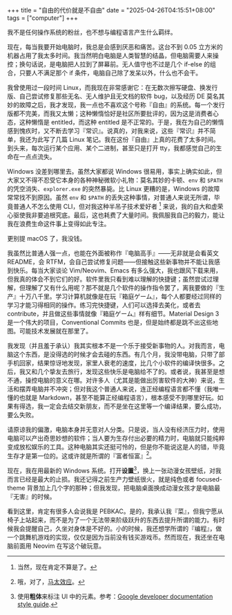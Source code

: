 +++
title = "自由的代价就是不自由"
date = "2025-04-26T04:15:51+08:00"
tags = ["computer"]
+++

我不是任何操作系统的粉丝，也不想与编程语言产生什么羁绊。

现在，每当我要开始电脑时，我总是会感到厌恶和痛苦。这台不到 0.05 立方米的机器占用了我太多时间。我当然明白电脑是人类智慧的结晶，但电脑需要人来操控；换句话说，是电脑把人拉到了屏幕前。无人值守也不过是几个 if-else 的组合，只要人不满足那个 if 条件，电脑自己除了发呆以外，什么也不会干。

我曾使用过一段时间 Linux，而我现在非常感谢它：在无数次擦写硬盘、换发行版、自己尝试修复那些无名、无人维护且无文档的软件 bug，以及经历 DE 莫名其妙的故障之后，我才发现，我一点也不喜欢这个号称『自由』的系统。每一个发行版都不完美，而我又太懒；这种懒惰恰好是社区所要批评的，因为这是消费者心态，这种懒惰是 entitled，而这种 entitled 是不正常的。于是，我在为自己的懒惰感到愧疚时，又不断去学习『常识』。说真的，对我来说，这些『常识』并不简单，我还为此写了几篇 Linux 笔记。我在这份『自由』上真的花费了太多时间。到头来，每次运行某个应用、某个二进制，甚至只是打开 tty，我都感觉自己的生命在一点点流失。

Windows 没差到哪里去。虽然大家都说 Windows 很易用，事实上确实如此，但大家又不得不忍受它本身的各种神秘微软小礼物：莫名其妙的卡顿、`env` 和 `$PATH` 的凭空消失、`explorer.exe` 的突然暴毙。比 Linux 更糟的是，Windows 的故障常常找不到原因。虽然 `env` 和 `$PATH` 的丢失这种事情，对普通人来说无所谓，毕竟普通人不怎么使用 CLI，但对我这种半吊子技术爱好者 [^1] 来说，我的自大和虚荣心驱使我非要追根究底。最后，这也耗费了大量时间。我佩服我自己的毅力，能让我在浪费生命这件事上变得如此专注。

更别提 macOS 了，我没钱。

我虽然比普通人强一点，也能在外面被称作『电脑高手』——无非就是会看英文 README，会 RTFM，会自己尝试修复问题——但接触这些新事物并不能让我感到快乐。每当大家谈论 Vim/Neovim、Emacs 有多么强大，我也跟风下载来用，但我真的体会不到它们的好。软件里我只看到难以理解的快捷键；虽然尝试过理解，但理解了又有什么用呢？那不就是几个软件的操作指令罢了，离我要做的『生产』十万八千里。学习计算机就像是在玩『箱庭ゲーム』，每个人都要经过同样的学习才能习得相同的操作。练习完快捷键，人们可以选择去美化，或者去 contribute，并且做这些事情就像『箱庭ゲーム』样有细节。Material Design 3 是一个伟大的项目，Conventional Commits 也是，但是始终都是跳不出这些地图。可能技术发展就在那里了。

我发现（并且羞于承认）我其实根本不是一个乐于接受新事物的人。对我而言，电脑这个东西，是没得选的时候才会去碰的东西。有几个月，我没带电脑，只带了部手机回家，结果惊讶地发现，家里人衰老的速度，比几个小软件的编译快很多。之后，我又和几个挚友去旅行，发现这些快乐是电脑给不了的。或者说，我甚至是想不通，操控电脑的意义在哪。对许多人（尤其是能做出厉害软件的大神）来说，生活和摆弄电脑并不冲突；但对我这个普通人来说，连正经编程语言都不懂（我唯一懂的也就是 Markdown，甚至不能算正经编程语言），根本感受不到哪里好玩。如果有得选，我一定会去结交新朋友，而不是坐在这里等一个编译结果，要么成功，要么失败。

请原谅我的偏激，电脑本身并无意对人分类。只是说，当人没有经济压力时，使用电脑可以产出奇思妙想的软件；当人要为生存付出必要的精力时，电脑就只能纯粹变成放松娱乐的工具。这种电脑其实还挺可怜的，但是你不能说这是人的错，毕竟生存才是第一位的。这或许就是所谓的『富者恒富』[^2]。

现在，我在用最新的 Windows 系统。打开**设置**[^3]，换上一张动漫女孩壁纸，对我而言已经是最大的止损。我还记得之前生产力壁纸很火，就是纯色或者 focused-theme 背景加上几个字的那种；但我发现，把电脑桌面换成动漫女孩才是电脑最『无害』的时候。

看到这里，肯定有很多人会说我是 PEBKAC。是的，我承认我『菜』，但我宁愿从椅子上站起来，而不是为了一个无法带来阶级跃升的东西去提升所谓的能力。有时候我会提醒自己，久坐对身体是不好的。小的时候，我还想学所谓的『编程』，做一个跳舞机游戏的实现，仅仅是因为当前没有钱买游戏币。然而现在，我还坐在电脑前面用 Neovim 在写这个破玩意。

[^1]: 当然，现在肯定不算是了。
[^2]: 哦，对了，[马太效应](https://en.wikipedia.org/wiki/Matthew_effect)。
[^3]: 使用**粗体**来标注 UI 中的元素。参考：[Google developer documentation style guide](https://developers.google.com/style/text-formatting).
